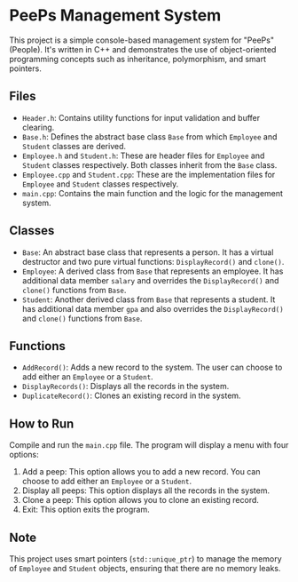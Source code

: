 # PeePs Management System

This project is a simple console-based management system for "PeePs" (People). It's written in C++ and demonstrates the use of object-oriented programming concepts such as inheritance, polymorphism, and smart pointers.

## Files

- `Header.h`: Contains utility functions for input validation and buffer clearing.
- `Base.h`: Defines the abstract base class `Base` from which `Employee` and `Student` classes are derived.
- `Employee.h` and `Student.h`: These are header files for `Employee` and `Student` classes respectively. Both classes inherit from the `Base` class.
- `Employee.cpp` and `Student.cpp`: These are the implementation files for `Employee` and `Student` classes respectively.
- `main.cpp`: Contains the main function and the logic for the management system.

## Classes

- `Base`: An abstract base class that represents a person. It has a virtual destructor and two pure virtual functions: `DisplayRecord()` and `clone()`.
- `Employee`: A derived class from `Base` that represents an employee. It has additional data member `salary` and overrides the `DisplayRecord()` and `clone()` functions from `Base`.
- `Student`: Another derived class from `Base` that represents a student. It has additional data member `gpa` and also overrides the `DisplayRecord()` and `clone()` functions from `Base`.

## Functions

- `AddRecord()`: Adds a new record to the system. The user can choose to add either an `Employee` or a `Student`.
- `DisplayRecords()`: Displays all the records in the system.
- `DuplicateRecord()`: Clones an existing record in the system.

## How to Run

Compile and run the `main.cpp` file. The program will display a menu with four options:

1. Add a peep: This option allows you to add a new record. You can choose to add either an `Employee` or a `Student`.
2. Display all peeps: This option displays all the records in the system.
3. Clone a peep: This option allows you to clone an existing record.
4. Exit: This option exits the program.

## Note

This project uses smart pointers (`std::unique_ptr`) to manage the memory of `Employee` and `Student` objects, ensuring that there are no memory leaks.

